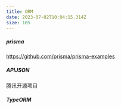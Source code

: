 ```yaml
---
title: ORM
date: 2023-07-02T10:04:15.314Z
size: 105
---
```

##### prisma

https://github.com/prisma/prisma-examples

##### APIJSON

腾讯开源项目

##### TypeORM
